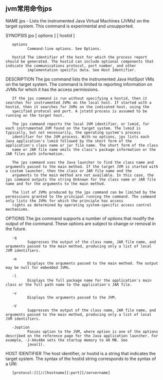 ## jvm常用命令jps

NAME
       jps - Lists the instrumented Java Virtual Machines (JVMs) on the target system. This command is experimental and unsupported.

SYNOPSIS
       jps [ options ] [ hostid ]

       options
              Command-line options. See Options.

       hostid The identifier of the host for which the process report should be generated. The hostid can include optional components that indicate the communications protocol, port number, and other
              implementation specific data. See Host Identifier.

DESCRIPTION
       The jps command lists the instrumented Java HotSpot VMs on the target system. The command is limited to reporting information on JVMs for which it has the access permissions.

       If the jps command is run without specifying a hostid, then it searches for instrumented JVMs on the local host. If started with a hostid, then it searches for JVMs on the indicated host, using the
       specified protocol and port. A jstatd process is assumed to be running on the target host.

       The jps command reports the local JVM identifier, or lvmid, for each instrumented JVM found on the target system. The lvmid is typically, but not necessarily, the operating system's process
       identifier for the JVM process. With no options, jps lists each Java application's lvmid followed by the short form of the application's class name or jar file name. The short form of the class
       name or JAR file name omits the class's package information or the JAR files path information.

       The jps command uses the Java launcher to find the class name and arguments passed to the main method. If the target JVM is started with a custom launcher, then the class or JAR file name and the
       arguments to the main method are not available. In this case, the jps command outputs the string Unknown for the class name or JAR file name and for the arguments to the main method.

       The list of JVMs produced by the jps command can be limited by the permissions granted to the principal running the command. The command only lists the JVMs for which the principle has access
       rights as determined by operating system-specific access control mechanisms.

OPTIONS
       The jps command supports a number of options that modify the output of the command. These options are subject to change or removal in the future.

       -q
              Suppresses the output of the class name, JAR file name, and arguments passed to the main method, producing only a list of local JVM identifiers.

       -m
              Displays the arguments passed to the main method. The output may be null for embedded JVMs.

       -l
              Displays the full package name for the application's main class or the full path name to the application's JAR file.

       -v
              Displays the arguments passed to the JVM.

       -V
              Suppresses the output of the class name, JAR file name, and arguments passed to the main method, producing only a list of local JVM identifiers.

       -Joption
              Passes option to the JVM, where option is one of the options described on the reference page for the Java application launcher. For example, -J-Xms48m sets the startup memory to 48 MB. See
              java(1).

HOST IDENTIFIER
       The host identifier, or hostid is a string that indicates the target system. The syntax of the hostid string corresponds to the syntax of a URI:

       [protocol:][[//]hostname][:port][/servername]